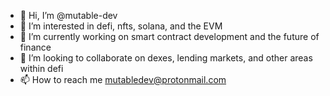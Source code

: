 - 👋 Hi, I’m @mutable-dev
- 👀 I’m interested in defi, nfts, solana, and the EVM
- 🌱 I’m currently working on smart contract development and the future of finance
- 💞️ I’m looking to collaborate on dexes, lending markets, and other areas within defi
- 📫 How to reach me mutabledev@protonmail.com

<!---
mutable-dev/mutable-dev is a ✨ special ✨ repository because its `README.md` (this file) appears on your GitHub profile.
You can click the Preview link to take a look at your changes.
--->
